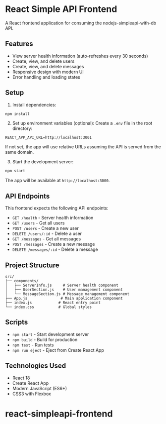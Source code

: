 # React Simple API Frontend

A React frontend application for consuming the nodejs-simpleapi-with-db API.

## Features

- View server health information (auto-refreshes every 30 seconds)
- Create, view, and delete users
- Create, view, and delete messages
- Responsive design with modern UI
- Error handling and loading states

## Setup

1. Install dependencies:
```bash
npm install
```

2. Set up environment variables (optional):
Create a `.env` file in the root directory:
```
REACT_APP_API_URL=http://localhost:3001
```

If not set, the app will use relative URLs assuming the API is served from the same domain.

3. Start the development server:
```bash
npm start
```

The app will be available at `http://localhost:3000`.

## API Endpoints

This frontend expects the following API endpoints:

- `GET /health` - Server health information
- `GET /users` - Get all users
- `POST /users` - Create a new user
- `DELETE /users/:id` - Delete a user
- `GET /messages` - Get all messages  
- `POST /messages` - Create a new message
- `DELETE /messages/:id` - Delete a message

## Project Structure

```
src/
├── components/
│   ├── ServerInfo.js     # Server health component
│   ├── UserSection.js    # User management component
│   └── MessageSection.js # Message management component
├── App.js               # Main application component
├── index.js            # React entry point
└── index.css           # Global styles
```

## Scripts

- `npm start` - Start development server
- `npm build` - Build for production
- `npm test` - Run tests
- `npm run eject` - Eject from Create React App

## Technologies Used

- React 18
- Create React App
- Modern JavaScript (ES6+)
- CSS3 with Flexbox
# react-simpleapi-frontend
